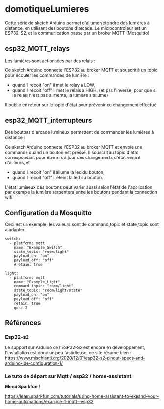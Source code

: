 # domotiqueLumieres

Cette série de sketch Arduino permet d'allumer/éteindre des lumières à distance, en utilisant des boutons d'arcade. 
Le microcontroleur est un ESP32-S2, et la communication passe par un broker MQTT (Mosquitto)

## esp32_MQTT_relays
  Les lumières sont actionnées par des relais : 
  
  Ce sketch Arduino connecte l'ESP32 au broker MQTT et souscrit à un topic pour
  écouter les commandes de lumière :
  - quand il recoit "on" il met le relay à LOW, 
  - quand il recoit "off" il met le relais à HIGH.
  (et pas l'inverse, pour que si le relais n'est pas alimenté,
  la lumière s'allume)
  
  Il publie en retour sur le topic d'état pour prévenir du changement effectué

## esp32_MQTT_interrupteurs
  Des boutons d'arcade lumineux permettent de commander les lumières
  à distance :
  
  Ce sketch Arduino connecte l'ESP32 au broker MQTT et envoie une commande quand 
  un bouton est pressé. Il souscrit au topic d'état correspondant pour
  être mis à jour des changements d'état venant d'ailleurs, et
  - quand il recoit "on" il allume la led du bouton, 
  - quand il recoit "off" il éteint la led du bouton.
  
  L'état lumineux des boutons peut varier aussi selon l'état de l'application,
  par exemple la lumière serpentera entre les boutons pendant la connection
  wifi
  

## Configuration du Mosquitto
Ceci est un exemple, les valeurs sont de command_topic et state_topic sont à adapter
```
switch:
  - platform: mqtt
    name: "Example_Switch"
    state_topic: "room/light"
    payload_on: "on"
    payload_off: "off"
    #retain: true
    
light:
  - platform: mqtt
    name: "Example_Light"
    command_topic: "room/light"
    state_topic: "room/light/state"
    payload_on: "on"
    payload_off: "off"
    retain: true
    qos: 2
```


## Références
### Esp32-s2
Le support sur Arduino de l'ESP32-S2 est encore en développement, l'installation est donc un peu fastidieuse, ce site résume bien :
https://www.mischianti.org/2020/12/01/esp32-s2-pinout-specs-and-arduino-ide-configuration-1/

### Le tuto de départ sur Mqtt / esp32 / home-assistant
**Merci Sparkfun !**

https://learn.sparkfun.com/tutorials/using-home-assistant-to-expand-your-home-automations/example-1-mqtt--esp32

